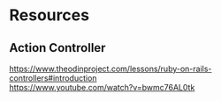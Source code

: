 # Resources

## Action Controller
https://www.theodinproject.com/lessons/ruby-on-rails-controllers#introduction  
https://www.youtube.com/watch?v=bwmc76AL0tk  
